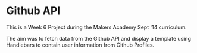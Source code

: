 # Github API

This is a Week 6 Project during the Makers Academy Sept '14 curriculum.

The aim was to fetch data from the Github API and display a template using Handlebars to contain user information from Github Profiles.